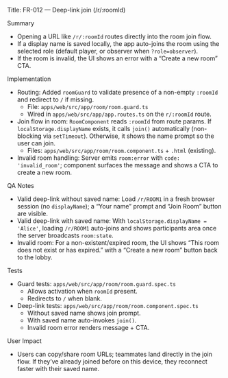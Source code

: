 Title: FR-012 — Deep-link join (/r/:roomId)

Summary
- Opening a URL like `/r/:roomId` routes directly into the room join flow.
- If a display name is saved locally, the app auto-joins the room using the selected role (default player, or observer when `?role=observer`).
- If the room is invalid, the UI shows an error with a “Create a new room” CTA.

Implementation
- Routing: Added `roomGuard` to validate presence of a non-empty `:roomId` and redirect to `/` if missing.
  - File: `apps/web/src/app/room/room.guard.ts`
  - Wired in `apps/web/src/app/app.routes.ts` on the `r/:roomId` route.
- Join flow in room: `RoomComponent` reads `:roomId` from route params. If `localStorage.displayName` exists, it calls `join()` automatically (non-blocking via `setTimeout`). Otherwise, it shows the name prompt so the user can join.
  - Files: `apps/web/src/app/room/room.component.ts` + `.html` (existing).
- Invalid room handling: Server emits `room:error` with `code: 'invalid_room'`; component surfaces the message and shows a CTA to create a new room.

QA Notes
- Valid deep-link without saved name: Load `/r/ROOM1` in a fresh browser session (no `displayName`); a “Your name” prompt and “Join Room” button are visible.
- Valid deep-link with saved name: With `localStorage.displayName = 'Alice'`, loading `/r/ROOM1` auto-joins and shows participants area once the server broadcasts `room:state`.
- Invalid room: For a non-existent/expired room, the UI shows “This room does not exist or has expired.” with a “Create a new room” button back to the lobby.

Tests
- Guard tests: `apps/web/src/app/room/room.guard.spec.ts`
  - Allows activation when `roomId` present.
  - Redirects to `/` when blank.
- Deep-link tests: `apps/web/src/app/room/room.component.spec.ts`
  - Without saved name shows join prompt.
  - With saved name auto-invokes `join()`.
  - Invalid room error renders message + CTA.

User Impact
- Users can copy/share room URLs; teammates land directly in the join flow. If they’ve already joined before on this device, they reconnect faster with their saved name.
